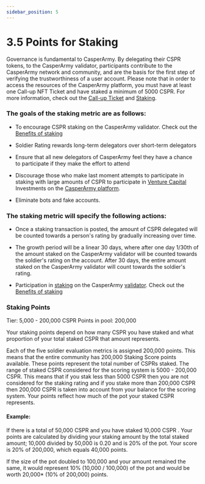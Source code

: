 ```yaml
---
sidebar_position: 5
---
```


# 3.5 Points for Staking

Governance is fundamental to CasperArmy. By delegating their CSPR tokens, to the CasperArmy validator, participants contribute to the CasperArmy network and community, and are the basis for the first step of verifying the trustworthiness of a user account. Please note that in order to access the resources of the CasperArmy platform, you must have at least one Call-up NFT Ticket and have staked a minimum of 5000 CSPR. For more information, check out the <a href="https://docs.casperarmy.org/docs/PRODUCTS%20AND%20SERVICES/2.7-call-up-ticket">Call-up Ticket</a> and <a href="https://docs.casperarmy.org/docs/PRODUCTS%20AND%20SERVICES/2.9-staking">Staking</a>.

### The goals of the staking metric are as follows:

- To encourage CSPR staking on the CasperArmy validator. Check out the <a href="https://docs.casperarmy.org/docs/validator/7.3-Benefits-of-staking">Benefits of staking</a>
 
- Soldier Rating rewards long-term delegators over short-term delegators
 
- Ensure that all new delegators of CasperArmy feel they have a chance to participate if they make the effort to attend
 
- Discourage those who make last moment attempts to participate in staking with large amounts of CSPR to participate in <a href="https://docs.casperarmy.org/docs/PRODUCTS%20AND%20SERVICES/2.3%20Venture%20Capital">Venture Capital</a> Investments on the <a href="https://docs.casperarmy.org/docs/PLATFORM/5.3-Available-features">CasperArmy platform</a>. 
 
- Eliminate bots and fake accounts.

### The staking metric will specify the following actions:

- Once a staking transaction is posted, the amount of CSPR delegated will be counted towards a person's rating by gradually increasing over time.
 
- The growth period will be a linear 30 days, where after one day 1/30th of the amount staked on the CasperArmy validator will be counted towards the soldier's rating on the account. After 30 days, the entire amount staked on the CasperArmy validator will count towards the soldier's rating.
 
- Participation in <a href="https://docs.casperarmy.org/docs/PRODUCTS%20AND%20SERVICES/2.9-staking">staking</a> on the CasperArmy <a href="https://docs.casperarmy.org/docs/validator/7.1-Validator-features">validator</a>. Check  out the <a href="https://docs.casperarmy.org/docs/validator/7.3-Benefits-of-staking">Benefits of staking</a>

### Staking Points

Tier: 5,000 - 200,000 CSPR
Points in pool: 200,000

Your staking points depend on how many CSPR you have staked and what proportion of your total staked CSPR that amount represents.
 
Each of the five soldier evaluation metrics is assigned 200,000 points. This means that the entire community has 200,000 Staking Score points available.
 These points represent the total number of CSPRs staked. The range of staked CSPR considered for the scoring system is 5000 - 200,000 CSPR.
This means that if you stak less than 5000 CSPR then you are not considered for the staking rating and if you stake more than 200,000 CSPR then 200,000 CSPR is taken into account from your balance for the scoring system.
 Your points reflect how much of the pot your staked CSPR represents.

#### Example:

If there is a total of 50,000 CSPR and you have staked 10,000 CSPR . Your points are calculated by dividing your staking amount by the total staked amount;
10,000 divided by 50,000 is 0.20 and is 20% of the pot. Your score is 20% of 200,000, which equals 40,000 points.
 
If the size of the pot doubled to 100,000 and your amount remained the same, it would represent 10% (10,000 / 100,000) of the pot and would be worth 20,000* (10% of 200,000) points.
